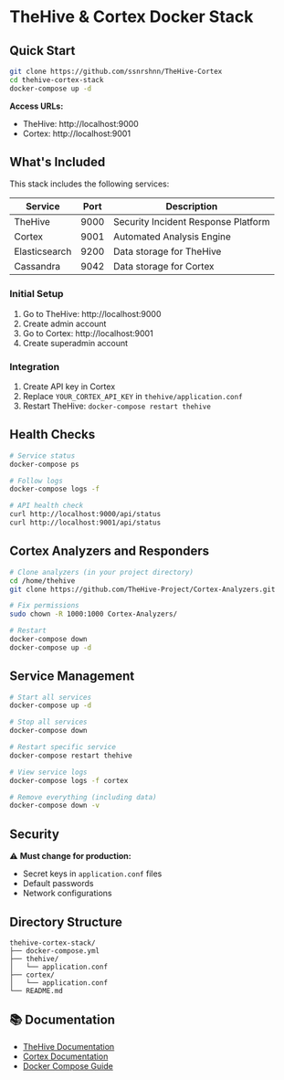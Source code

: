# TheHive & Cortex Docker Stack

## Quick Start

```bash
git clone https://github.com/ssnrshnn/TheHive-Cortex
cd thehive-cortex-stack
docker-compose up -d
```

**Access URLs:**
- TheHive: http://localhost:9000
- Cortex: http://localhost:9001

## What's Included

This stack includes the following services:

| Service | Port | Description |
|---------|------|-------------|
| TheHive | 9000 | Security Incident Response Platform |
| Cortex | 9001 | Automated Analysis Engine |
| Elasticsearch | 9200 | Data storage for TheHive |
| Cassandra | 9042 | Data storage for Cortex |

### Initial Setup
1. Go to TheHive: http://localhost:9000
2. Create admin account
3. Go to Cortex: http://localhost:9001  
4. Create superadmin account

### Integration
1. Create API key in Cortex
2. Replace `YOUR_CORTEX_API_KEY` in `thehive/application.conf`
3. Restart TheHive: `docker-compose restart thehive`

## Health Checks

```bash
# Service status
docker-compose ps

# Follow logs
docker-compose logs -f

# API health check
curl http://localhost:9000/api/status
curl http://localhost:9001/api/status
```

## Cortex Analyzers and Responders

```bash
# Clone analyzers (in your project directory)
cd /home/thehive
git clone https://github.com/TheHive-Project/Cortex-Analyzers.git

# Fix permissions
sudo chown -R 1000:1000 Cortex-Analyzers/

# Restart
docker-compose down
docker-compose up -d
```








## Service Management

```bash
# Start all services
docker-compose up -d

# Stop all services
docker-compose down

# Restart specific service
docker-compose restart thehive

# View service logs
docker-compose logs -f cortex

# Remove everything (including data)
docker-compose down -v
```

## Security

⚠️ **Must change for production:**
- Secret keys in `application.conf` files
- Default passwords
- Network configurations

## Directory Structure

```
thehive-cortex-stack/
├── docker-compose.yml
├── thehive/
│   └── application.conf
├── cortex/
│   └── application.conf
└── README.md
```

## 📚 Documentation

- [TheHive Documentation](https://docs.thehive-project.org/)
- [Cortex Documentation](https://github.com/TheHive-Project/Cortex)
- [Docker Compose Guide](https://docs.docker.com/compose/)
